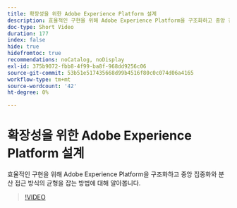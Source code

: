 ```yaml
---
title: 확장성을 위한 Adobe Experience Platform 설계
description: 효율적인 구현을 위해 Adobe Experience Platform을 구조화하고 중앙 집중화와 분산 접근 방식의 균형을 잡는 방법에 대해 알아봅니다.
doc-type: Short Video
duration: 177
index: false
hide: true
hidefromtoc: true
recommendations: noCatalog, noDisplay
exl-id: 375b9072-fbb8-4f99-ba8f-968dd9256c06
source-git-commit: 53b51e517435668d99b4516f80c0c074d06a4165
workflow-type: tm+mt
source-wordcount: '42'
ht-degree: 0%

---
```


# 확장성을 위한 Adobe Experience Platform 설계

효율적인 구현을 위해 Adobe Experience Platform을 구조화하고 중앙 집중화와 분산 접근 방식의 균형을 잡는 방법에 대해 알아봅니다.

<!-- 62_S601_3442532_176_architecting-adobe-experience-platform-for-scalability -->
>[!VIDEO](https://video.tv.adobe.com/v/3458321/?learn=on&enablevpops=true)
